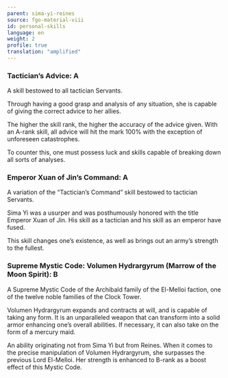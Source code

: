 ```yaml
---
parent: sima-yi-reines
source: fgo-material-viii
id: personal-skills
language: en
weight: 2
profile: true
translation: "amplified"
---
```


### Tactician’s Advice: A

A skill bestowed to all tactician Servants.

Through having a good grasp and analysis of any situation, she is capable of giving the correct advice to her allies.

The higher the skill rank, the higher the accuracy of the advice given. With an A-rank skill, all advice will hit the mark 100% with the exception of unforeseen catastrophes.

To counter this, one must possess luck and skills capable of breaking down all sorts of analyses.

### Emperor Xuan of Jin’s Command: A

A variation of the “Tactician’s Command” skill bestowed to tactician Servants. 

Sima Yi was a usurper and was posthumously honored with the title Emperor Xuan of Jin. His skill as a tactician and his skill as an emperor have fused.

This skill changes one’s existence, as well as brings out an army’s strength to the fullest.

### Supreme Mystic Code: Volumen Hydrargyrum (Marrow of the Moon Spirit): B

A Supreme Mystic Code of the Archibald family of the El-Melloi faction, one of the twelve noble families of the Clock Tower.

Volumen Hydrargyrum expands and contracts at will, and is capable of taking any form. It is an unparalleled weapon that can transform into a solid armor enhancing one’s overall abilities. If necessary, it can also take on the form of a mercury maid. 

An ability originating not from Sima Yi but from Reines. When it comes to the precise manipulation of Volumen Hydrargyrum, she surpasses the previous Lord El-Melloi. Her strength is enhanced to B-rank as a boost effect of this Mystic Code.
